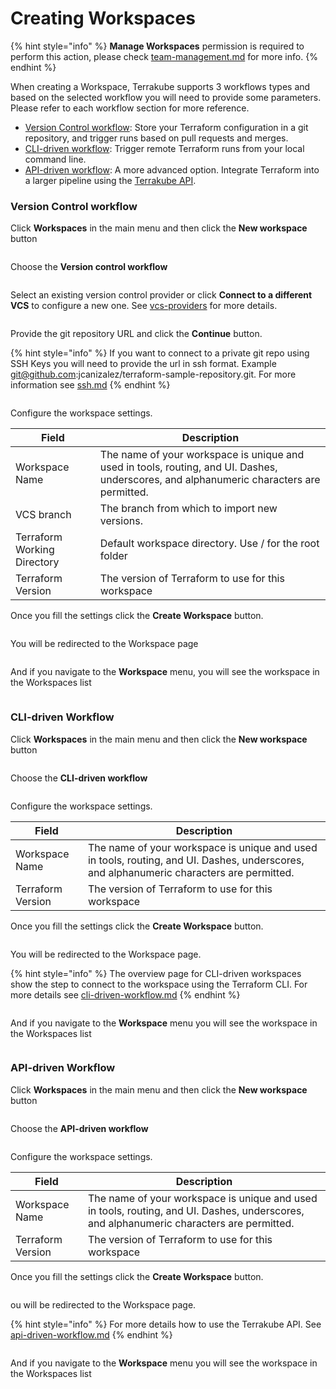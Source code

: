 # Creating Workspaces



{% hint style="info" %}
**Manage Workspaces** permission is required to perform this action, please check [team-management.md](../organizations/team-management.md "mention") for more info.
{% endhint %}



When creating a Workspace, Terrakube supports 3 workflows types and based on the selected workflow you will need to provide some parameters. Please refer to each workflow section for more reference.&#x20;

* [Version Control workflow](creating-workspaces.md#version-control-workflow): Store your Terraform configuration in a git repository, and trigger runs based on pull requests and merges.
* [CLI-driven workflow](creating-workspaces.md#cli-driven-workflow): Trigger remote Terraform runs from your local command line.
* [API-driven workflow](creating-workspaces.md#api-driven-workflow): A more advanced option. Integrate Terraform into a larger pipeline using the [Terrakube API](../../api/getting-started.md).

### Version Control workflow

Click **Workspaces** in the main menu and then click the **New workspace** button

<figure><img src="../../.gitbook/assets/image (4) (7).png" alt=""><figcaption></figcaption></figure>

Choose the **Version control workflow**

<figure><img src="../../.gitbook/assets/image (14).png" alt=""><figcaption></figcaption></figure>

Select an existing version control provider or click **Connect to a different VCS** to configure a new one. See [vcs-providers](../vcs-providers/ "mention") for more details.

<figure><img src="../../.gitbook/assets/image (7) (4).png" alt=""><figcaption></figcaption></figure>

Provide the git repository URL and click the **Continue** button.

{% hint style="info" %}
If you want to connect to a private git repo using SSH Keys you will need to provide the url in ssh format. Example git@github.com:jcanizalez/terraform-sample-repository.git. For more information see [ssh.md](../vcs-providers/ssh.md "mention")
{% endhint %}

<figure><img src="../../.gitbook/assets/image (12) (2).png" alt=""><figcaption></figcaption></figure>

Configure the workspace settings.&#x20;

| Field                       | Description                                                                                                                              |
| --------------------------- | ---------------------------------------------------------------------------------------------------------------------------------------- |
| Workspace Name              | The name of your workspace is unique and used in tools, routing, and UI. Dashes, underscores, and alphanumeric characters are permitted. |
| VCS branch                  | The branch from which to import new versions.                                                                                            |
| Terraform Working Directory | Default workspace directory. Use / for the root folder                                                                                   |
| Terraform Version           | The version of Terraform to use for this workspace                                                                                       |

Once you fill the settings click the **Create Workspace** button.

<figure><img src="../../.gitbook/assets/image (1) (2).png" alt=""><figcaption></figcaption></figure>

You will be redirected to the Workspace page

<figure><img src="../../.gitbook/assets/image (1) (1) (4).png" alt=""><figcaption></figcaption></figure>

And if you navigate to the **Workspace** menu, you will see the workspace in the Workspaces list

<figure><img src="../../.gitbook/assets/image (17) (1).png" alt=""><figcaption></figcaption></figure>

### CLI-driven Workflow

Click **Workspaces** in the main menu and then click the **New workspace** button

<figure><img src="../../.gitbook/assets/image (2) (1) (1).png" alt=""><figcaption></figcaption></figure>

Choose the **CLI-driven workflow**

<figure><img src="../../.gitbook/assets/image (5) (6).png" alt=""><figcaption></figcaption></figure>

Configure the workspace settings.&#x20;

| Field             | Description                                                                                                                              |
| ----------------- | ---------------------------------------------------------------------------------------------------------------------------------------- |
| Workspace Name    | The name of your workspace is unique and used in tools, routing, and UI. Dashes, underscores, and alphanumeric characters are permitted. |
| Terraform Version | The version of Terraform to use for this workspace                                                                                       |

Once you fill the settings click the **Create Workspace** button.

<figure><img src="../../.gitbook/assets/image (11) (1).png" alt=""><figcaption></figcaption></figure>

You will be redirected to the Workspace page.

{% hint style="info" %}
The overview page for CLI-driven workspaces show the step to connect to the workspace using the Terraform CLI. For more details see [cli-driven-workflow.md](cli-driven-workflow.md "mention")
{% endhint %}

<figure><img src="../../.gitbook/assets/image (18) (1).png" alt=""><figcaption></figcaption></figure>

And if you navigate to the **Workspace** menu you will see the workspace in the Workspaces list

<figure><img src="../../.gitbook/assets/image (20).png" alt=""><figcaption></figcaption></figure>

### API-driven Workflow

Click **Workspaces** in the main menu and then click the **New workspace** button

<figure><img src="../../.gitbook/assets/image (4) (7).png" alt=""><figcaption></figcaption></figure>

Choose the **API-driven workflow**

<figure><img src="../../.gitbook/assets/image (8) (1) (2).png" alt=""><figcaption></figcaption></figure>

Configure the workspace settings.&#x20;

| Field             | Description                                                                                                                              |
| ----------------- | ---------------------------------------------------------------------------------------------------------------------------------------- |
| Workspace Name    | The name of your workspace is unique and used in tools, routing, and UI. Dashes, underscores, and alphanumeric characters are permitted. |
| Terraform Version | The version of Terraform to use for this workspace                                                                                       |

Once you fill the settings click the **Create Workspace** button.

<figure><img src="../../.gitbook/assets/image (19).png" alt=""><figcaption></figcaption></figure>

ou will be redirected to the Workspace page.

{% hint style="info" %}
For more details how to use the Terrakube API. See [api-driven-workflow.md](api-driven-workflow.md "mention")
{% endhint %}

<figure><img src="../../.gitbook/assets/image (15).png" alt=""><figcaption></figcaption></figure>

And if you navigate to the **Workspace** menu you will see the workspace in the Workspaces list

<figure><img src="../../.gitbook/assets/image (3) (6).png" alt=""><figcaption></figcaption></figure>
